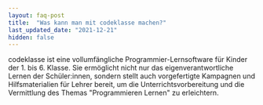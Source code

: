 ```yaml
---
layout: faq-post
title:  "Was kann man mit codeklasse machen?"
last_updated_date: "2021-12-21"
hidden: false
---
```


codeklasse ist eine vollumfängliche Programmier-Lernsoftware für Kinder der 1. bis 6. Klasse. Sie ermöglicht nicht nur das eigenverantwortliche Lernen der Schüler:innen, sondern stellt auch vorgefertigte Kampagnen und Hilfsmaterialien für Lehrer bereit, um die Unterrichtsvorbereitung und die Vermittlung des Themas "Programmieren Lernen" zu erleichtern. 